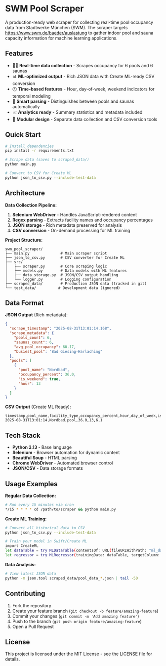 # SWM Pool Scraper

A production-ready web scraper for collecting real-time pool occupancy data from Stadtwerke München (SWM). The scraper targets https://www.swm.de/baeder/auslastung to gather indoor pool and sauna capacity information for machine learning applications.

## Features

- 🏊‍♂️ **Real-time data collection** - Scrapes occupancy for 6 pools and 6 saunas
- 📊 **ML-optimized output** - Rich JSON data with Create ML-ready CSV conversion
- 🕐 **Time-based features** - Hour, day-of-week, weekend indicators for temporal modeling  
- 🎯 **Smart parsing** - Distinguishes between pools and saunas automatically
- 📈 **Analytics ready** - Summary statistics and metadata included
- 🔄 **Modular design** - Separate data collection and CSV conversion tools

## Quick Start

```bash
# Install dependencies
pip install -r requirements.txt

# Scrape data (saves to scraped_data/)
python main.py

# Convert to CSV for Create ML
python json_to_csv.py --include-test-data
```

## Architecture

**Data Collection Pipeline:**
1. **Selenium WebDriver** - Handles JavaScript-rendered content  
2. **Regex parsing** - Extracts facility names and occupancy percentages
3. **JSON storage** - Rich metadata preserved for analysis
4. **CSV conversion** - On-demand processing for ML training

**Project Structure:**
```
swm_pool_scraper/
├── main.py              # Main scraper script
├── json_to_csv.py       # CSV converter for Create ML
├── src/
│   ├── scraper.py       # Core scraping logic
│   ├── models.py        # Data models with ML features
│   ├── data_storage.py  # JSON/CSV output handling
│   └── logger.py        # Logging configuration
├── scraped_data/        # Production JSON data (tracked in git)
└── test_data/          # Development data (ignored)
```

## Data Format

**JSON Output** (Rich metadata):
```json
{
  "scrape_timestamp": "2025-08-31T13:01:14.168",
  "scrape_metadata": {
    "pools_count": 6,
    "saunas_count": 6,
    "avg_pool_occupancy": 60.17,
    "busiest_pool": "Bad Giesing-Harlaching"
  },
  "pools": [
    {
      "pool_name": "Nordbad",
      "occupancy_percent": 36.0,
      "is_weekend": true,
      "hour": 13
    }
  ]
}
```

**CSV Output** (Create ML Ready):

```csv
timestamp,pool_name,facility_type,occupancy_percent,hour,day_of_week,is_weekend
2025-08-31T13:01:14,Nordbad,pool,36.0,13,6,1
```

## Tech Stack

- **Python 3.13** - Base language
- **Selenium** - Browser automation for dynamic content
- **Beautiful Soup** - HTML parsing
- **Chrome WebDriver** - Automated browser control
- **JSON/CSV** - Data storage formats

## Usage Examples

**Regular Data Collection:**
```bash
# Run every 15 minutes via cron
*/15 * * * * cd /path/to/scraper && python main.py
```

**Create ML Training:**
```bash
# Convert all historical data to CSV
python json_to_csv.py --include-test-data

# Train your model in Swift/Create ML
import CreateML
let dataTable = try MLDataTable(contentsOf: URL(fileURLWithPath: "ml_data.csv"))
let regressor = try MLRegressor(trainingData: dataTable, targetColumn: "occupancy_percent")
```

**Data Analysis:**
```bash
# View latest JSON data
python -m json.tool scraped_data/pool_data_*.json | tail -50
```

## Contributing

1. Fork the repository
2. Create your feature branch (`git checkout -b feature/amazing-feature`)
3. Commit your changes (`git commit -m 'Add amazing feature'`)
4. Push to the branch (`git push origin feature/amazing-feature`)
5. Open a Pull Request

## License

This project is licensed under the MIT License - see the LICENSE file for details.
